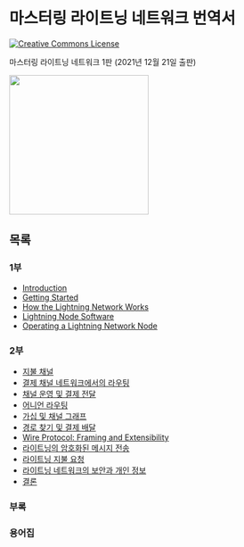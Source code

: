 # 마스터링 라이트닝 네트워크 번역서

<a rel="license" href="http://creativecommons.org/licenses/by-sa/4.0/"><img alt="Creative Commons License" style="border-width:0" src="https://i.creativecommons.org/l/by-sa/4.0/88x31.png" /></a><br /><span xmlns:dct="http://purl.org/dc/terms/" href="http://purl.org/dc/dcmitype/Text" property="dct:title" rel="dct:type">

마스터링 라이트닝 네트워크 1판 (2021년 12월 21일 출판)

<img src="https://github.com/lnbook/lnbook/raw/develop/images/cover_thumb.png" width="250"><br/>

## 목록

### 1부

*  [Introduction](https://github.com/lnbook/lnbook/blob/develop/01_introduction.asciidoc)
*  [Getting Started](https://github.com/lnbook/lnbook/blob/develop/02_getting_started.asciidoc)
*  [How the Lightning Network Works](https://github.com/lnbook/lnbook/blob/develop/03_how_ln_works.asciidoc)
*  [Lightning Node Software](https://github.com/lnbook/lnbook/blob/develop/04_node_client.asciidoc)
*  [Operating a Lightning Network Node](https://github.com/lnbook/lnbook/blob/develop/05_node_operations.asciidoc)

### 2부

*  [지불 채널](./ch07.md)
*  [결제 채널 네트워크에서의 라우팅 ](./ch08.md)
*  [채널 운영 및 결제 전달](./ch09.md)
*  [어니언 라우팅](./ch10.md)
*  [가십 및 채널 그래프](./ch11.md)
*  [경로 찾기 및 결제 배달](./ch12.md)
*  [Wire Protocol: Framing and Extensibility](./ch13.md)
*  [라이트닝의 암호화된 메시지 전송](./ch14.md)
*  [라이트닝 지불 요청](./ch15.md)
*  [라이트닝 네트워크의 보안과 개인 정보](./ch16.md)
*  [결론](./ch17.md)

### 부록

### 용어집
